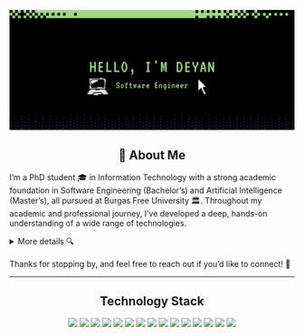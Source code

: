 

![Logo](https://github.com/DidoeS14/DidoeS14/blob/main/titleGit.png)


<h2 align="center">🚀 About Me</h2>

<!-- [My Portfolio Page](#)  Portfolio to be added when is getting hosted!-->

I’m a PhD student 🎓  in Information Technology with a strong academic foundation in Software Engineering (Bachelor’s) and Artificial Intelligence (Master’s), all pursued at Burgas Free University 🏛. Throughout my academic and professional journey, I’ve developed a deep, hands-on understanding of a wide range of technologies.

<details>
<summary>More details 🔍</summary>
💡 I'm a passionate learner, I’m constantly exploring new fields, embracing new challenges, and working across different technologies. My approach is simple: strive to be better than yesterday. ✨

👨🏻‍💻 My GitHub page includes several small side projectsthat I created in the gaps between work, studies, and my personal game development endeavors. While most of my game projects remain private, I’m excited to share my public repositories, which are free to download and reference if you find them helpful.

</details>
<br>
Thanks for stopping by, and feel free to reach out if you’d like to connect! 🤙

---

<h2 align="center">Technology Stack</h2> 
<p align="center">
<img src="https://img.shields.io/badge/C-00599C?style=for-the-badge&logo=c&logoColor=white"/>

<img src="https://img.shields.io/badge/C++-00599C?style=for-the-badge&logo=c%2B%2B&logoColor=white"/>

<img src="https://img.shields.io/badge/C%23-239120?style=for-the-badge&logo=c-sharp&logoColor=white"/>

<img src="https://img.shields.io/badge/Unity-000000?style=for-the-badge&logo=unity&logoColor=white"/>

<img src="https://img.shields.io/badge/Godot-478CBF?style=for-the-badge&logo=godot-engine&logoColor=white"/>

<img src="https://img.shields.io/badge/Python-3776AB?style=for-the-badge&logo=python&logoColor=white"/>

<img src="https://img.shields.io/badge/Flask-000000?style=for-the-badge&logo=flask&logoColor=white"/>

<img src="https://img.shields.io/badge/PyTorch-EE4C2C?style=for-the-badge&logo=pytorch&logoColor=white"/>

<img src="https://img.shields.io/badge/OpenCV-5C3EE8?style=for-the-badge&logo=opencv&logoColor=white"/>

<img src="https://img.shields.io/badge/Vue.js-4FC08D?style=for-the-badge&logo=vue-dot-js&logoColor=white"/>

<img src="https://img.shields.io/badge/JavaScript-F7DF1E?style=for-the-badge&logo=javascript&logoColor=black"/>
<img src="https://img.shields.io/badge/html5-%23E34F26.svg?style=for-the-badge&logo=html5&logoColor=white"/>
<img src="https://img.shields.io/badge/CSS-239120?&style=for-the-badge&logo=css3&logoColor=white"/>
<img src="https://img.shields.io/badge/MySQL-00000F?style=for-the-badge&logo=mysql&logoColor=white"/>
<img src="https://img.shields.io/badge/Ubuntu-E95420?style=for-the-badge&logo=ubuntu&logoColor=white"/>
</p>



<!-- <h2 align="center">🔗 Links</h2>
<div align="center">

[![portfolio](https://img.shields.io/badge/my_portfolio-000?style=for-the-badge&logo=ko-fi&logoColor=white)](https://katherineoelsner.com/) -->
<!-- [![linkedin](https://img.shields.io/badge/linkedin-0A66C2?style=for-the-badge&logo=linkedin&logoColor=white)](https://www.linkedin.com/) -->

<!-- To be added later when web portfolio is up and running -->

</div>


